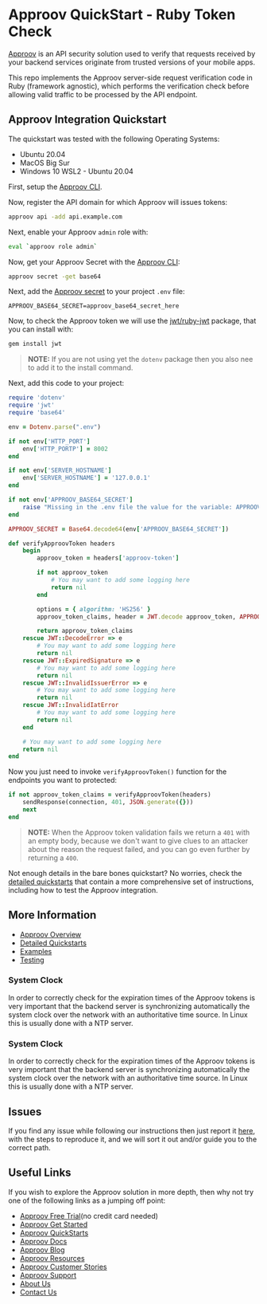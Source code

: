# Approov QuickStart - Ruby Token Check

[Approov](https://approov.io) is an API security solution used to verify that requests received by your backend services originate from trusted versions of your mobile apps.

This repo implements the Approov server-side request verification code in Ruby (framework agnostic), which performs the verification check before allowing valid traffic to be processed by the API endpoint.


## Approov Integration Quickstart

The quickstart was tested with the following Operating Systems:

* Ubuntu 20.04
* MacOS Big Sur
* Windows 10 WSL2 - Ubuntu 20.04

First, setup the [Approov CLI](https://approov.io/docs/latest/approov-installation/index.html#initializing-the-approov-cli).

Now, register the API domain for which Approov will issues tokens:

```bash
approov api -add api.example.com
```

Next, enable your Approov `admin` role with:

```bash
eval `approov role admin`
```

Now, get your Approov Secret with the [Approov CLI](https://approov.io/docs/latest/approov-installation/index.html#initializing-the-approov-cli):

```bash
approov secret -get base64
```

Next, add the [Approov secret](https://approov.io/docs/latest/approov-usage-documentation/#account-secret-key-export) to your project `.env` file:

```env
APPROOV_BASE64_SECRET=approov_base64_secret_here
```

Now, to check the Approov token we will use the [jwt/ruby-jwt](https://github.com/jwt/ruby-jwt) package, that you can install with:

```bash
gem install jwt
```

> **NOTE:** If you are not using yet the `dotenv` package then you also nee to add it to the install command.

Next, add this code to your project:

```ruby
require 'dotenv'
require 'jwt'
require 'base64'

env = Dotenv.parse(".env")

if not env['HTTP_PORT']
    env['HTTP_PORTP'] = 8002
end

if not env['SERVER_HOSTNAME']
    env['SERVER_HOSTNAME'] = '127.0.0.1'
end

if not env['APPROOV_BASE64_SECRET']
    raise "Missing in the .env file the value for the variable: APPROOV_BASE64_SECRET"
end

APPROOV_SECRET = Base64.decode64(env['APPROOV_BASE64_SECRET'])

def verifyApproovToken headers
    begin
        approov_token = headers['approov-token']

        if not approov_token
            # You may want to add some logging here
            return nil
        end

        options = { algorithm: 'HS256' }
        approov_token_claims, header = JWT.decode approov_token, APPROOV_SECRET, true, options

        return approov_token_claims
    rescue JWT::DecodeError => e
        # You may want to add some logging here
        return nil
    rescue JWT::ExpiredSignature => e
        # You may want to add some logging here
        return nil
    rescue JWT::InvalidIssuerError => e
        # You may want to add some logging here
        return nil
    rescue JWT::InvalidIatError
        # You may want to add some logging here
        return nil
    end

    # You may want to add some logging here
    return nil
end
```

Now you just need to invoke `verifyApproovToken()` function for the endpoints you want to protected:

```ruby
if not approov_token_claims = verifyApproovToken(headers)
    sendResponse(connection, 401, JSON.generate({}))
    next
end
```

> **NOTE:** When the Approov token validation fails we return a `401` with an empty body, because we don't want to give clues to an attacker about the reason the request failed, and you can go even further by returning a `400`.

Not enough details in the bare bones quickstart? No worries, check the [detailed quickstarts](QUICKSTARTS.md) that contain a more comprehensive set of instructions, including how to test the Approov integration.


## More Information

* [Approov Overview](OVERVIEW.md)
* [Detailed Quickstarts](QUICKSTARTS.md)
* [Examples](EXAMPLES.md)
* [Testing](TESTING.md)

### System Clock

In order to correctly check for the expiration times of the Approov tokens is very important that the backend server is synchronizing automatically the system clock over the network with an authoritative time source. In Linux this is usually done with a NTP server.

### System Clock

In order to correctly check for the expiration times of the Approov tokens is very important that the backend server is synchronizing automatically the system clock over the network with an authoritative time source. In Linux this is usually done with a NTP server.


## Issues

If you find any issue while following our instructions then just report it [here](https://github.com/approov/quickstart-ruby-token-check/issues), with the steps to reproduce it, and we will sort it out and/or guide you to the correct path.


## Useful Links

If you wish to explore the Approov solution in more depth, then why not try one of the following links as a jumping off point:

* [Approov Free Trial](https://approov.io/signup)(no credit card needed)
* [Approov Get Started](https://approov.io/product/demo)
* [Approov QuickStarts](https://approov.io/docs/latest/approov-integration-examples/)
* [Approov Docs](https://approov.io/docs)
* [Approov Blog](https://approov.io/blog/)
* [Approov Resources](https://approov.io/resource/)
* [Approov Customer Stories](https://approov.io/customer)
* [Approov Support](https://approov.io/contact)
* [About Us](https://approov.io/company)
* [Contact Us](https://approov.io/contact)
